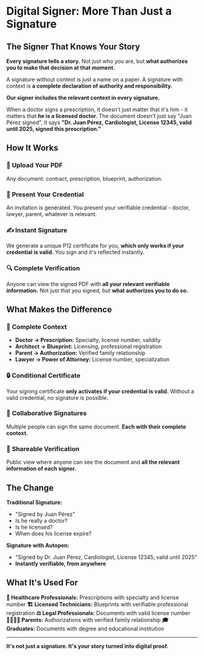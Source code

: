 # Digital Signer: More Than Just a Signature

## The Signer That Knows Your Story

**Every signature tells a story.** Not just who you are, but **what authorizes you to make that decision at that moment.**

A signature without context is just a name on a paper. A signature with context is **a complete declaration of authority and responsibility.**

**Our signer includes the relevant context in every signature.**

When a doctor signs a prescription, it doesn't just matter that it's him - it matters that **he is a licensed doctor.** The document doesn't just say "Juan Pérez signed", it says **"Dr. Juan Pérez, Cardiologist, License 12345, valid until 2025, signed this prescription."**

## How It Works

### 📄 **Upload Your PDF**
Any document: contract, prescription, blueprint, authorization.

### 🎫 **Present Your Credential**
An invitation is generated. You present your verifiable credential - doctor, lawyer, parent, whatever is relevant.

### ✍️ **Instant Signature**
We generate a unique P12 certificate for you, **which only works if your credential is valid.** You sign and it's reflected instantly.

### 🔍 **Complete Verification**
Anyone can view the signed PDF with **all your relevant verifiable information.** Not just that you signed, but **what authorizes you to do so.**

## What Makes the Difference

### 🧬 **Complete Context**
- **Doctor → Prescription:** Specialty, license number, validity
- **Architect → Blueprint:** Licensing, professional registration
- **Parent → Authorization:** Verified family relationship
- **Lawyer → Power of Attorney:** License number, specialization

### 🔒 **Conditional Certificate**
Your signing certificate **only activates if your credential is valid.** Without a valid credential, no signature is possible.

### 👥 **Collaborative Signatures**
Multiple people can sign the same document. **Each with their complete context.**

### 📱 **Shareable Verification**
Public view where anyone can see the document and **all the relevant information of each signer.**

## The Change

**Traditional Signature:**
- "Signed by Juan Pérez"
- Is he really a doctor?
- Is he licensed?
- When does his license expire?

**Signature with Autopen:**
- "Signed by Dr. Juan Pérez, Cardiologist, License 12345, valid until 2025"
- **Instantly verifiable, from anywhere**


## What It's Used For

**🏥 Healthcare Professionals:** Prescriptions with specialty and license number
**🏗️ Licensed Technicians:** Blueprints with verifiable professional registration
**⚖️ Legal Professionals:** Documents with valid license number
**👨‍👩‍👧‍👦 Parents:** Authorizations with verified family relationship
**🎓 Graduates:** Documents with degree and educational institution

---

**It's not just a signature. It's your story turned into digital proof.**